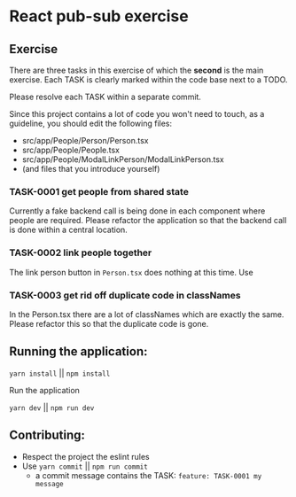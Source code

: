# React pub-sub exercise

## Exercise

There are three tasks in this exercise of which the **second** is the main exercise. Each TASK is clearly marked within the code base next to a TODO.

Please resolve each TASK within a separate commit.

Since this project contains a lot of code you won't need to touch, as a guideline, you should edit the following files:

- src/app/People/Person/Person.tsx
- src/app/People/People.tsx
- src/app/People/ModalLinkPerson/ModalLinkPerson.tsx
- (and files that you introduce yourself)

### TASK-0001 get people from shared state

Currently a fake backend call is being done in each component where people are required. Please refactor the application so that the backend call is done within a central location.

### TASK-0002 link people together

The link person button in `Person.tsx` does nothing at this time. Use

### TASK-0003 get rid off duplicate code in classNames

In the Person.tsx there are a lot of classNames which are exactly the same. Please refactor this so that the duplicate code is gone.

## Running the application:

`yarn install` || `npm install`

Run the application

`yarn dev` || `npm run dev`

## Contributing:

- Respect the project the eslint rules
- Use `yarn commit` || `npm run commit`
  - a commit message contains the TASK: `feature: TASK-0001 my message`
